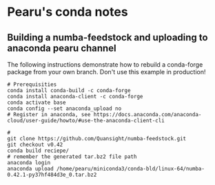# Pearu's conda notes

## Building a numba-feedstock and uploading to anaconda pearu channel

The following instructions demonstrate how to rebuild a conda-forge package from your own branch. Don't use this example in production!
```
# Prerequisities
conda install conda-build -c conda-forge
conda install anaconda-client -c conda-forge
conda activate base
conda config --set anaconda_upload no
# Register in anaconda, see https://docs.anaconda.com/anaconda-cloud/user-guide/howto/#use-the-anaconda-client-cli

#
git clone https://github.com/Quansight/numba-feedstock.git
git checkout v0.42
conda build reciepe/
# remember the generated tar.bz2 file path
anaconda login
anaconda upload /home/pearu/miniconda3/conda-bld/linux-64/numba-0.42.1-py37hf484d3e_0.tar.bz2
```
